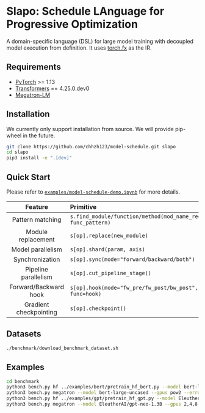 <!--- Copyright Amazon.com, Inc. or its affiliates. All Rights Reserved. -->
<!--- SPDX-License-Identifier: Apache-2.0  -->

# Slapo: Schedule LAnguage for Progressive Optimization

A domain-specific language (DSL) for large model training with decoupled model execution from definition. It uses [torch.fx](https://pytorch.org/docs/stable/fx.html) as the IR.


## Requirements
* [PyTorch](https://pytorch.org/) >= 1.13
* [Transformers](https://github.com/huggingface/transformers) == 4.25.0.dev0
* [Megatron-LM](https://github.com/NVIDIA/Megatron-LM)


## Installation

We currently only support installation from source. We will provide pip-wheel
in the future.

```bash
git clone https://github.com/chhzh123/model-schedule.git slapo
cd slapo
pip3 install -e ".[dev]"
```


## Quick Start
Please refer to [`examples/model-schedule-demo.ipynb`](examples/model-schedule-demo.ipynb) for more details.

| Feature | Primitive |
| :--: | :-- |
| Pattern matching | `s.find_module/function/method(mod_name_regex, func_pattern)` |
| Module replacement | `s[op].replace(new_module)` |
| Model parallelism | `s[op].shard(param, axis)` |
| Synchronization | `s[op].sync(mode="forward/backward/both")` |
| Pipeline parallelism | `s[op].cut_pipeline_stage()` |
| Forward/Backward hook | `s[op].hook(mode="fw_pre/fw_post/bw_post", func=hook)` |
| Gradient checkpointing | `s[op].checkpoint()` |


## Datasets
```bash
./benchmark/download_benchmark_dataset.sh
```


## Examples
```bash
cd benchmark
python3 bench.py hf ../examples/bert/pretrain_hf_bert.py --model bert-large-uncased --gpus pow2 --error-stop --disable-flash-attn
python3 bench.py megatron --model bert-large-uncased --gpus pow2 --error-stop
python3 bench.py hf ../examples/gpt/pretrain_hf_gpt.py --model EleutherAI/gpt-neo-1.3B --gpus 2,4,8 --seq-len 1024 --batch-size "n//2" --error-stop --disable-flash-attn
python3 bench.py megatron --model EleutherAI/gpt-neo-1.3B --gpus 2,4,8 --seq-len 1024 --batch-size "n//2" --error-stop --disable-fuse-kernels
```
